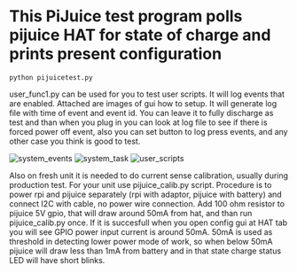 # This PiJuice test program polls pijuice HAT for state of charge and prints present configuration

```
python pijuicetest.py
```

user_func1.py can be used for you to test user scripts. It will log events that are enabled. Attached are images of gui how to setup. It will generate log file with time of event and event id. You can leave it to fully discharge as test and than when you plug in you can look at log file to see if there is forced power off event, also you can set button to log press events, and any other case you think is good to test.

![system_events](https://user-images.githubusercontent.com/3359418/27130530-8a728f0e-50fe-11e7-9a90-7b8e30b90c68.jpg)
![system_task](https://user-images.githubusercontent.com/3359418/27130531-8b854828-50fe-11e7-9125-e43f82b70806.jpg)
![user_scripts](https://user-images.githubusercontent.com/3359418/27130533-8ca06044-50fe-11e7-8ab9-e50e47a9f8aa.jpg)

Also on fresh unit it is needed to do current sense calibration, usually during production test. For your unit use pijuice_calib.py script. Procedure is to power rpi and pijuice separately (rpi with adaptor, pijuice with battery) and connect I2C with cable, no power wire connection. Add 100 ohm resistor to pijuice 5V gpio, that will draw around 50mA from hat, and than run pijuice_calib.py once. If it is succesfull when you open config gui at HAT tab you will see GPIO power input current is around 50mA. 50mA is used as threshold in detecting lower power mode of work, so when below 50mA pijuice will draw less than 1mA from battery and in that state charge status LED will have short blinks.
